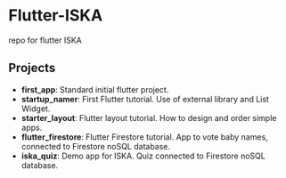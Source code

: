 # Flutter-ISKA
repo for flutter ISKA

## Projects
- **first_app**: Standard initial flutter project. 
- **startup_namer**: First Flutter tutorial. Use of external library and List Widget.
- **starter_layout**: Flutter layout tutorial. How to design and order simple apps.
- **flutter_firestore**: Flutter Firestore tutorial. App to vote baby names, connected to Firestore noSQL database.
- **iska_quiz**: Demo app for ISKA. Quiz connected to Firestore noSQL database.